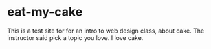 # eat-my-cake
This is a test site for for an intro to web design class, about cake. The instructor said pick a topic you love. I love cake.
